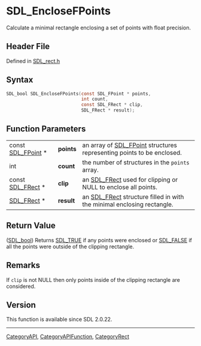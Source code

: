 # SDL_EncloseFPoints

Calculate a minimal rectangle enclosing a set of points with float precision.

## Header File

Defined in [SDL_rect.h](https://github.com/libsdl-org/SDL/blob/SDL2/include/SDL_rect.h)

## Syntax

```c
SDL_bool SDL_EncloseFPoints(const SDL_FPoint * points,
                            int count,
                            const SDL_FRect * clip,
                            SDL_FRect * result);
```

## Function Parameters

|                                  |            |                                                                                     |
| -------------------------------- | ---------- | ----------------------------------------------------------------------------------- |
| const [SDL_FPoint](SDL_FPoint) * | **points** | an array of [SDL_FPoint](SDL_FPoint) structures representing points to be enclosed. |
| int                              | **count**  | the number of structures in the `points` array.                                     |
| const [SDL_FRect](SDL_FRect) *   | **clip**   | an [SDL_FRect](SDL_FRect) used for clipping or NULL to enclose all points.          |
| [SDL_FRect](SDL_FRect) *         | **result** | an [SDL_FRect](SDL_FRect) structure filled in with the minimal enclosing rectangle. |

## Return Value

([SDL_bool](SDL_bool)) Returns [SDL_TRUE](SDL_TRUE) if any points were
enclosed or [SDL_FALSE](SDL_FALSE) if all the points were outside of the
clipping rectangle.

## Remarks

If `clip` is not NULL then only points inside of the clipping rectangle are
considered.

## Version

This function is available since SDL 2.0.22.

----
[CategoryAPI](CategoryAPI), [CategoryAPIFunction](CategoryAPIFunction), [CategoryRect](CategoryRect)


